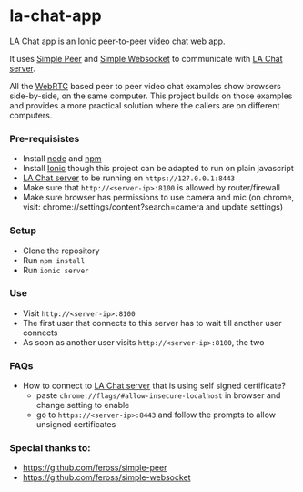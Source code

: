 # la-chat-app
LA Chat app is an Ionic peer-to-peer video chat web app.

It uses [Simple Peer](https://github.com/feross/simple-peer) and [Simple Websocket](https://github.com/feross/simple-websocket) to communicate with [LA Chat server](https://github.com/laimagine/la-chat-server).

All the [WebRTC](https://en.wikipedia.org/wiki/WebRTC) based peer to peer video chat examples show browsers side-by-side, on the same computer. This project builds on those examples and provides a more practical solution where the callers are on different computers.

### Pre-requisistes
- Install [node](https://nodejs.org/en/) and [npm](https://www.npmjs.com/)
- Install [Ionic](https://ionicframework.com/) though this project can be adapted to run on plain javascript
- [LA Chat server](https://github.com/laimagine/la-chat-server) to be running on `https://127.0.0.1:8443`
- Make sure that `http://<server-ip>:8100` is allowed by router/firewall
- Make sure browser has permissions to use camera and mic (on chrome, visit: chrome://settings/content?search=camera and update settings)

### Setup
- Clone the repository
- Run `npm install`
- Run `ionic server`

### Use
- Visit `http://<server-ip>:8100`
- The first user that connects to this server has to wait till another user connects
- As soon as another user visits `http://<server-ip>:8100`, the two 

### FAQs
- How to connect to [LA Chat server](https://github.com/laimagine/la-chat-server) that is using self signed certificate?
  - paste `chrome://flags/#allow-insecure-localhost` in browser and change setting to enable
  - go to `https://<server-ip>:8443` and follow the prompts to allow unsigned certificates

### Special thanks to:
- https://github.com/feross/simple-peer
- https://github.com/feross/simple-websocket
